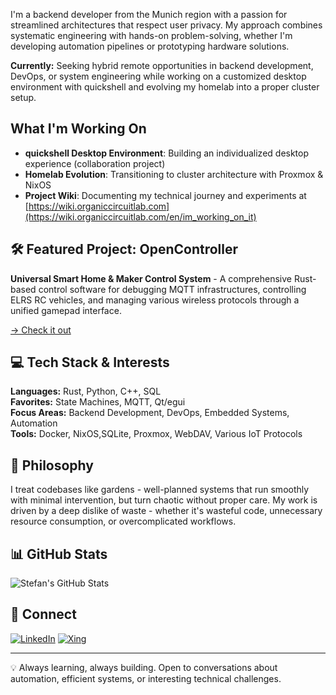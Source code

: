 I'm a backend developer from the Munich region with a passion for streamlined architectures that respect user privacy. My approach combines systematic engineering with hands-on problem-solving, whether I'm developing automation pipelines or prototyping hardware solutions.

**Currently:** Seeking hybrid remote opportunities in backend development, DevOps, or system engineering while working on a customized desktop environment with quickshell and evolving my homelab into a proper cluster setup.

## What I'm Working On

- **quickshell Desktop Environment**:  Building an individualized desktop experience (collaboration project)
- **Homelab Evolution**: Transitioning to cluster architecture with Proxmox & NixOS
- **Project Wiki**: Documenting my technical journey and experiments at [https://wiki.organiccircuitlab.com](https://wiki.organiccircuitlab.com/en/im_working_on_it)

## 🛠️ Featured Project: OpenController

**Universal Smart Home & Maker Control System** - A comprehensive Rust-based control software for debugging MQTT infrastructures, controlling ELRS RC vehicles, and managing various wireless protocols through a unified gamepad interface.

[→ Check it out](https://github.com/St33f3n/opencontroller)

## 💻 Tech Stack & Interests

**Languages:** Rust, Python, C++, SQL  
**Favorites:** State Machines, MQTT, Qt/egui  
**Focus Areas:** Backend Development, DevOps, Embedded Systems, Automation  
**Tools:** Docker, NixOS,SQLite, Proxmox, WebDAV, Various IoT Protocols

## 🌱 Philosophy

I treat codebases like gardens - well-planned systems that run smoothly with minimal intervention, but turn chaotic without proper care. My work is driven by a deep dislike of waste - whether it's wasteful code, unnecessary resource consumption, or overcomplicated workflows.

## 📊 GitHub Stats

![Stefan's GitHub Stats](https://github-readme-stats.vercel.app/api/top-langs/?username=St33f3n&layout=compact&theme=default)

## 🔗 Connect

[![LinkedIn](https://img.shields.io/badge/LinkedIn-0077B5?style=for-the-badge&logo=linkedin&logoColor=white)](https://www.linkedin.com/in/stefan-simmeth-8a529737a)
[![Xing](https://img.shields.io/badge/Xing-026466?style=for-the-badge&logo=xing&logoColor=white)](https://www.xing.com/profile/Stefan_Simmeth3/web_profiles)

---
💡 Always learning, always building. Open to conversations about automation, efficient systems, or interesting technical challenges.
